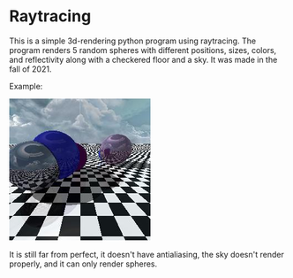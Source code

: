# Raytracing
This is a simple 3d-rendering python program using raytracing. The program renders 5 random spheres with different positions, sizes, colors, and reflectivity along with a checkered floor and a sky. It was made in the fall of 2021.

Example:

![Example of render](https://github.com/Malthegudum/raytracing/blob/cbb5b3575a18e86ee8c995b85ed28c243b254b41/images/3denv.jpg)

It is still far from perfect, it doesn't have antialiasing, the sky doesn't render properly, and it can only render spheres.
